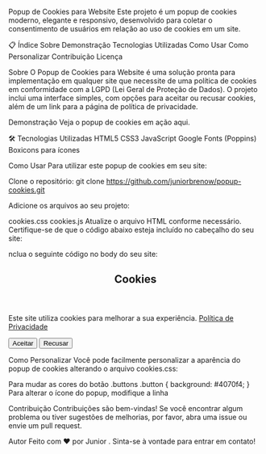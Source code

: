 Popup de Cookies para Website
Este projeto é um popup de cookies moderno, elegante e responsivo, desenvolvido para coletar o consentimento de usuários em relação ao uso de cookies em um site.

📋 Índice
Sobre
Demonstração
Tecnologias Utilizadas
Como Usar
Como Personalizar
Contribuição
Licença

Sobre
O Popup de Cookies para Website é uma solução pronta para implementação em qualquer site que necessite de uma política de cookies em conformidade com a LGPD (Lei Geral de Proteção de Dados).
O projeto inclui uma interface simples, com opções para aceitar ou recusar cookies, além de um link para a página de política de privacidade.

Demonstração
Veja o popup de cookies em ação aqui.

🛠️ Tecnologias Utilizadas
HTML5
CSS3
JavaScript
Google Fonts (Poppins)
Boxicons para ícones

Como Usar
Para utilizar este popup de cookies em seu site:

Clone o repositório:
git clone https://github.com/juniorbrenow/popup-cookies.git

Adicione os arquivos ao seu projeto:

cookies.css
cookies.js
Atualize o arquivo HTML conforme necessário.
Certifique-se de que o código abaixo esteja incluído no cabeçalho do seu site:
<link rel="stylesheet" href="cookies.css">
<script src="cookies.js" defer></script>

nclua o seguinte código no body do seu site:
<div class="wrapper">
    <header>
        <i class="bx bx-cookie"></i>
        <h2>Cookies</h2>
    </header>
    <div class="data">
        <p>Este site utiliza cookies para melhorar a sua experiência. <a href="https://chatflow.click/Freelancer">Política de Privacidade</a></p>
    </div>
    <div class="buttons">
        <button class="button" id="acceptBtn">Aceitar</button>
        <button class="button" id="declineBtn">Recusar</button>
    </div>
</div>

Como Personalizar
Você pode facilmente personalizar a aparência do popup de cookies alterando o arquivo cookies.css:

Para mudar as cores do botão
.buttons .button {
    background: #4070f4;
}
Para alterar o ícone do popup, modifique a linha
<i class="bx bx-cookie"></i>

Contribuição
Contribuições são bem-vindas! Se você encontrar algum problema ou tiver sugestões de melhorias, por favor, abra uma issue ou envie um pull request.

Autor
Feito com ❤️ por Junior . Sinta-se à vontade para entrar em contato!
